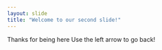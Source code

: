 ```yaml
---
layout: slide
title: "Welcome to our second slide!"
---
```

Thanks for being here
Use the left arrow to go back!

